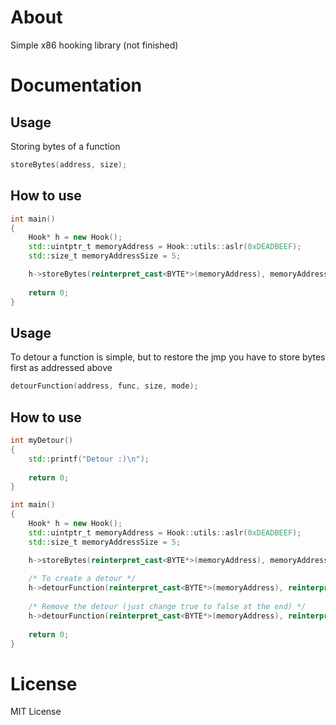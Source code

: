 # About
Simple x86 hooking library (not finished)
# Documentation
## Usage
Storing bytes of a function
```cpp
storeBytes(address, size);
```
## How to use
```cpp
int main()
{
    Hook* h = new Hook();
    std::uintptr_t memoryAddress = Hook::utils::aslr(0xDEADBEEF);
    std::size_t memoryAddressSize = 5;

    h->storeBytes(reinterpret_cast<BYTE*>(memoryAddress), memoryAddressSize);
    
    return 0;
}
```
## Usage
To detour a function is simple, but to restore the jmp you have to store bytes first as addressed above
```cpp
detourFunction(address, func, size, mode);
```
## How to use
```cpp
int myDetour()
{
    std::printf("Detour :)\n");
    
    return 0;
}

int main()
{
    Hook* h = new Hook();
    std::uintptr_t memoryAddress = Hook::utils::aslr(0xDEADBEEF);
    std::size_t memoryAddressSize = 5;

    h->storeBytes(reinterpret_cast<BYTE*>(memoryAddress), memoryAddressSize);
    
    /* To create a detour */
    h->detourFunction(reinterpret_cast<BYTE*>(memoryAddress), reinterpret_cast<std::uint32_t>(myDetour), memoryAddressSize, true); 
    
    /* Remove the detour (just change true to false at the end) */
    h->detourFunction(reinterpret_cast<BYTE*>(memoryAddress), reinterpret_cast<std::uint32_t>(myDetour), memoryAddressSize, false); 
    
    return 0;
}
```
# License
MIT License
